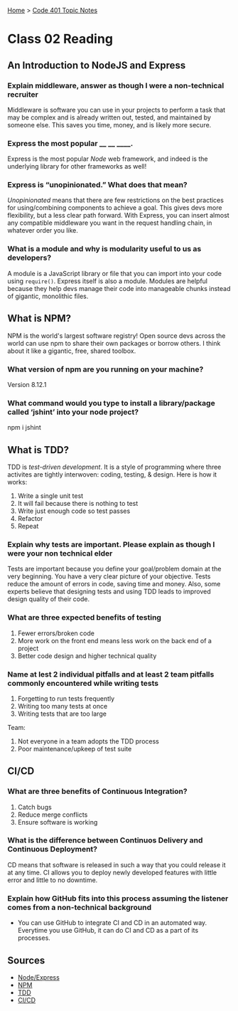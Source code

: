 [Home](../README.md) > [Code 401 Topic Notes](../401topicNotes.md)

# Class 02 Reading

## An Introduction to NodeJS and Express

### Explain middleware, answer as though I were a non-technical recruiter

Middleware is software you can use in your projects to perform a task that may be complex and is already written out, tested, and maintained by someone else. This saves you time, money, and is likely more secure.

### Express the most popular __ __ ____.

Express is the most popular *Node* web framework, and indeed is the underlying library for other frameworks as well!

### Express is “unopinionated.” What does that mean?

*Unopinionated* means that there are few restrictions on the best practices for using/combining components to achieve a goal. This gives devs more flexibility, but a less clear path forward. With Express, you can insert almost any compatible middleware you want in the request handling chain, in whatever order you like.

### What is a module and why is modularity useful to us as developers?

A module is a JavaScript library or file that you can import into your code using `require()`. Express itself is also a module. Modules are helpful because they help devs manage their code into manageable chunks instead of gigantic, monolithic files.

## What is NPM?

NPM is the world's largest software registry! Open source devs across the world can use npm to share their own packages or borrow others. I think about it like a gigantic, free, shared toolbox.

### What version of npm are you running on your machine?

Version 8.12.1

### What command would you type to install a library/package called ‘jshint’ into your node project?

npm i jshint

## What is TDD?

TDD is *test-driven development*. It is a style of programming where three activites are tightly interwoven: coding, testing, & design. Here is how it works:

1. Write a single unit test
2. It will fail because there is nothing to test
3. Write just enough code so test passes
4. Refactor
5. Repeat

### Explain why tests are important. Please explain as though I were your non technical elder

Tests are important because you define your goal/problem domain at the very beginning. You have a very clear picture of your objective. Tests reduce the amount of errors in code, saving time and money. Also, some experts believe that designing tests and using TDD leads to improved design quality of their code.

### What are three expected benefits of testing

1. Fewer errors/broken code
2. More work on the front end means less work on the back end of a project
3. Better code design and higher technical quality

### Name at lest 2 individual pitfalls and at least 2 team pitfalls commonly encountered while writing tests

1. Forgetting to run tests frequently
2. Writing too many tests at once
3. Writing tests that are too large

Team:
1. Not everyone in a team adopts the TDD process
2. Poor maintenance/upkeep of test suite

## CI/CD

### What are three benefits of Continuous Integration?

1. Catch bugs
2. Reduce merge conflicts
3. Ensure software is working

### What is the difference between Continuos Delivery and Continuous Deployment?

CD means that software is released in such a way that you could release it at any time. CI allows you to deploy newly developed features with little error and little to no downtime.

### Explain how GitHub fits into this process assuming the listener comes from a non-technical background

- You can use GitHub to integrate CI and CD in an automated way. Everytime you use GitHub, it can do CI and CD as a part of its processes.

## Sources

- [Node/Express](https://developer.mozilla.org/en-US/docs/Learn/Server-side/Express_Nodejs/Introduction)
- [NPM](https://docs.npmjs.com/about-npm)
- [TDD](https://www.agilealliance.org/glossary/tdd/)
- [CI/CD](https://www.youtube.com/watch?v=xSv_m3KhUO8)
